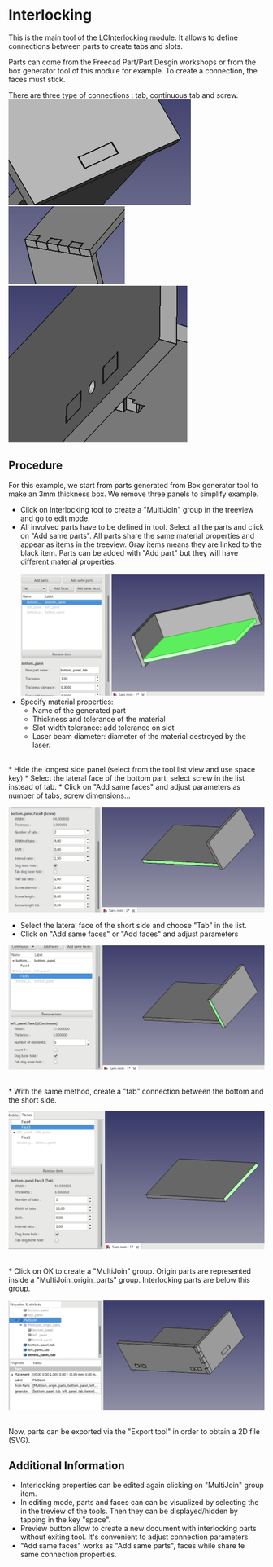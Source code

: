 Interlocking
===========

This is the main tool of the LCInterlocking module. It allows to define connections between parts to create tabs and slots.

Parts can come from the Freecad Part/Part Desgin workshops or from the box generator tool of this module for example. To create a connection, the faces must stick.

There are three type of connections : tab, continuous tab and screw. <br>
![Illustration](imgs/interlocking/tab.png) <br>
![Illustration](imgs/interlocking/continuous.png) <br>
![Illustration](imgs/interlocking/screw.png)<br>

Procedure
-------------
For this example, we start from parts generated from Box generator tool to make an 3mm thickness box. We remove three panels to simplify example.

 * Click on Interlocking tool to create a "MultiJoin" group in the treeview and go to edit mode.
 * All involved parts have to be defined in tool. Select all the parts and click on "Add same parts". All parts share the same material properties and appear as items in the treeview. Gray items means they are linked to the black item. Parts can be added with "Add part" but they will have different material properties.<br><br>
  ![Illustration](imgs/interlocking/add_parts.png)
  * Specify material properties:
    * Name of the generated part
    * Thickness and tolerance of the material
    * Slot width tolerance: add tolerance on slot
    * Laser beam diameter: diameter of the material destroyed by the laser.
<br>
  * Hide the longest side panel (select from the tool list view and use space key)
  * Select the lateral face of the bottom part, select screw in the list instead of tab.
  * Click on "Add same faces" and adjust parameters as number of tabs, screw dimensions...<br>
  
  ![Illustration](imgs/interlocking/add_screw.png)
  
  * Select the lateral face of the short side and choose "Tab" in the list.
  * Click on "Add same faces" or "Add faces" and adjust parameters<br>
  
![Illustration](imgs/interlocking/add_conti.png)

<br>
  * With the same method, create a "tab" connection between the bottom and the short side.<br>
  
  ![Illustration](imgs/interlocking/add_tab.png)
  
 <br> 
   * Click on OK to create a "MultiJoin" group. Origin parts are represented inside a "MultiJoin_origin_parts" group. Interlocking parts are below this group.<br>
   
   ![Illustration](imgs/interlocking/interlocking_final.png)
  
<br>
Now, parts can be exported via the "Export tool" in order to obtain a 2D file (SVG).
  
Additional Information
----------------------------
  * Interlocking properties can be edited again clicking on "MultiJoin" group item.
  * In editing mode, parts and faces can can be visualized by selecting the in the treview of the tools. Then they can be displayed/hidden by tapping in the key "space".
  * Preview button allow to create a new document with interlocking parts without exiting tool. It's convenient to adjust connection parameters.
  * "Add same faces" works as "Add same parts", faces while share te same connection properties. 
  
